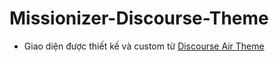 # Missionizer-Discourse-Theme
* Giao diện được thiết kế và custom từ [Discourse Air Theme](https://meta.discourse.org/t/discourse-air-theme/197703)